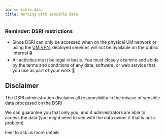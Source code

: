 ```yaml
---
id: sensible-data
title: Working with sensible data
---
```


### Reminder: DSRI restrictions

* Since DSRI can only be accessed when on the physical UM network or using the [UM VPN](https://vpn.maastrichtuniversity.nl/), deployed services will not be available on the public Internet 🔒
* All activities must be legal in basis. You must closely examine and abide by the terms and conditions of any data, software, or web service that you use as part of your work 📜

## Disclaimer

The DSRI administration disclaims all responsibility in the misuse of sensible data processed on the DSRI 

We can guarantee you that only you, and 4 administrators are able to access the data (you might need to see with the data owner if that is not a problem)

Feel to ask us more details
